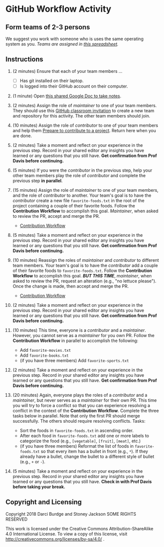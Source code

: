# GitHub Workflow Activity

## Form teams of 2-3 persons

We suggest you work with someone who is uses the same operating system as you. 
_Teams are assigned in [this spreadsheet](https://docs.google.com/spreadsheets/d/1vBWP3on0b3NWF_Vso_Qk18I8pmlWPhW2rvgHwR1BD04/edit?usp=sharing)._

## Instructions

1. (2 minutes) Ensure that each of your team members ...

    - [ ] Has git installed on their laptop.
    - [ ] Is logged into their GitHub account on their computer.

2. (1 minute) Open [this shared Google Doc to take notes](https://docs.google.com/document/d/1nmXnHzB3lVCibH7GBOUqPDiIjG7x67VOqJcoT3seRwQ/edit?usp=sharing).

3. (2 minutes) Assign the role of _maintainer_ to one of your team members. They should use this [GitHub classroom invitation](https://classroom.github.com/g/7DYJfpBe) to create a new team and repository for this activity. The other team members should join.

5. (10 minutes) Assign the role of _contributor_ to one of your team members and help them [Prepare to contribute to a project](prepare-to-contribute-to-a-project.md). Return here when you are done.

6. (2 minutes) Take a moment and reflect on your experience in the previous step. Record in your shared editor any insights you have learned or any questions that you still have. __Get confirmation from Prof Davis before continuing.__

7. (5 minutes) If you were the _contributor_ in the previous step, help your other team members play the role of _contributor_ and complete the previous step __in parallel__.

8. (15 minutes) Assign the role of _maintainer_ to one of your team members, and the role of _contributor_ to another. Your team's goal is to have the _contributor_ create a new file `favorite-foods.txt` in the root of the project containing a couple of their favorite foods. Follow the __Contribution Workflow__ to accomplish this goal. _Maintainer_, when asked to review the PR, accept and merge the PR.
    * [Contribution Workflow](contribution-workflow.md)

9. (5 minutes) Take a moment and reflect on your experience in the previous step. Record in your shared editor any insights you have learned or any questions that you still have. __Get confirmation from Prof Davis before continuing.__

10. (10 minutes) Reassign the roles of _maintainer_ and _contributor_ to different team members. Your team's goal is to have the _contributor_ add a couple of their favorite foods to `favorite-foods.txt`. Follow the __Contribution Workflow__ to accomplish this goal. ___BUT THIS TIME___, _maintainer_, when asked to review the PR, request an alteration (e.g., "no lettuce please"). Once the change is made, then accept and merge the PR.
    * [Contribution Workflow](contribution-workflow.md)

11. (2 minutes) Take a moment and reflect on your experience in the previous step. Record in your shared editor any insights you have learned or any questions that you still have. __Get confirmation from Prof Davis before continuing.__

12. (10 minutes) This time, everyone is a _contributor_ and a _maintainer_. However, you cannot serve as a _maintainer_ for you own PR. Follow the __Contribution Workflow__ in parallel to accomplish the following:
    * Add `favorite-movies.txt`
    * Add `favorite-books.txt`
    * (if you have three members) Add `favorite-sports.txt`

13. (2 minutes) Take a moment and reflect on your experience in the previous step. Record in your shared editor any insights you have learned or any questions that you still have. __Get confirmation from Prof Davis before continuing.__

14. (20 minutes) Again, everyone plays the roles of a _contributor_ and a _maintainer_, but never serves as a _maintainer_ for their own PR. This time you will try to force a conflict so that you can experience resolving a conflict in the context of the __Contribution Workflow__. Complete the three tasks below in parallel. Note that only the first PR should merge successfully. The others should require resolving conflicts. Tasks:
    * Sort the foods in `favorite-foods.txt` in ascending order.
    * After each food in `favorite-foods.txt` add one or more labels to categorize the food (e.g., `[vegetable]`, `[fruit]`, `[meat]`, etc.)
    * (if you have three members) Reformat the list of foods in `favorite-foods.txt` so that every item has a bullet in front (e.g., `*`). If they already have a bullet, change the bullet to a different style of bullet (e.g., `+` or `-`).

15. (5 minutes) Take a moment and reflect on your experience in the previous step. Record in your shared editor any insights you have learned or any questions that you still have. __Check in with Prof Davis before taking your break.__



## Copyright and Licensing

Copyright 2018 Darci Burdge and Stoney Jackson SOME RIGHTS RESERVED

This work is licensed under the Creative Commons Attribution-ShareAlike 4.0 International License. To view a copy of this license, visit http://creativecommons.org/licenses/by-sa/4.0/ .

